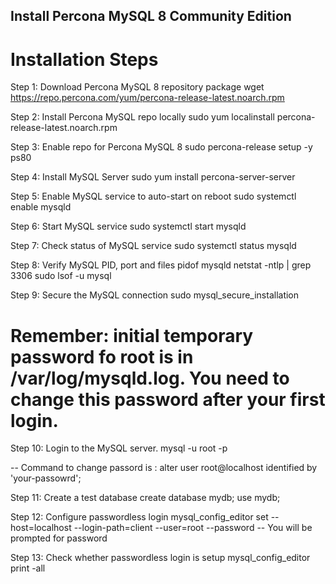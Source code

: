 ## Install Percona MySQL 8 Community Edition
# Installation Steps
Step 1: Download Percona MySQL 8 repository package 
wget https://repo.percona.com/yum/percona-release-latest.noarch.rpm

Step 2: Install Percona MySQL repo locally
sudo yum localinstall percona-release-latest.noarch.rpm

Step 3: Enable repo for Percona MySQL 8
sudo percona-release setup -y ps80

Step 4: Install MySQL Server
sudo yum install percona-server-server

Step 5: Enable MySQL service to auto-start on reboot
sudo systemctl enable mysqld

Step 6: Start MySQL service
sudo systemctl start mysqld

Step 7: Check status of MySQL service
sudo systemctl status mysqld

Step 8: Verify MySQL PID, port and files
pidof mysqld
netstat -ntlp | grep 3306
sudo lsof -u mysql

Step 9: Secure the MySQL connection
sudo mysql_secure_installation

# Remember: initial temporary password fo root is in /var/log/mysqld.log. You need to change this password after your first login.
Step 10: Login to the MySQL server.
mysql -u root -p

-- Command to change passord is : alter user root@localhost identified by 'your-passowrd';

Step 11: Create a test database
create database mydb;
use mydb;


Step 12: Configure passwordless login
mysql_config_editor set --host=localhost --login-path=client --user=root --password
-- You will be prompted for password

Step 13: Check whether passwordless login is setup
mysql_config_editor print -all
